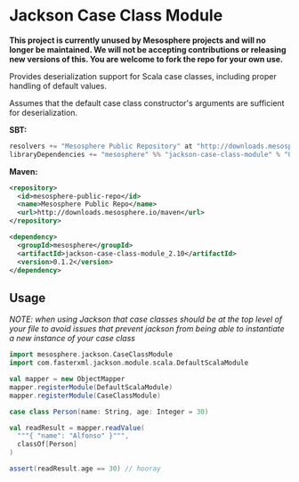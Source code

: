 # Jackson Case Class Module

**This project is currently unused by Mesosphere projects and will no longer be maintained. We will not be accepting contributions or releasing new versions of this. You are welcome to fork the repo for your own use.**

Provides deserialization support for Scala case classes, including proper handling of default values.

Assumes that the default case class constructor's arguments are sufficient for deserialization. 

**SBT:**

```scala
resolvers += "Mesosphere Public Repository" at "http://downloads.mesosphere.io/maven"
libraryDependencies += "mesosphere" %% "jackson-case-class-module" % "0.1.2"
```

**Maven:**

```xml
<repository>
  <id>mesosphere-public-repo</id>
  <name>Mesosphere Public Repo</name>
  <url>http://downloads.mesosphere.io/maven</url>
</repository>

<dependency>
  <groupId>mesosphere</groupId>
  <artifactId>jackson-case-class-module_2.10</artifactId>
  <version>0.1.2</version>
</dependency>
```

## Usage
_NOTE: when using Jackson that case classes should be at the top level of your file to avoid issues that prevent jackson from being able to instantiate a new instance of your case class_

```scala
import mesosphere.jackson.CaseClassModule
import com.fasterxml.jackson.module.scala.DefaultScalaModule

val mapper = new ObjectMapper
mapper.registerModule(DefaultScalaModule)
mapper.registerModule(CaseClassModule)

case class Person(name: String, age: Integer = 30)

val readResult = mapper.readValue(
  """{ "name": "Alfonso" }""",
  classOf[Person]
)

assert(readResult.age == 30) // hooray
```
